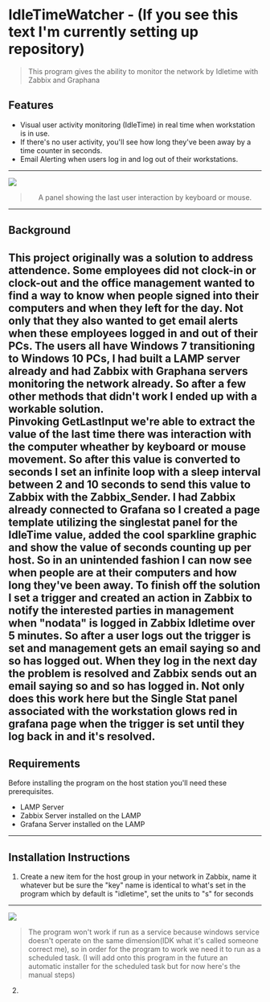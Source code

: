 # IdleTimeWatcher - (If you see this text I'm currently setting up repository)
> This program gives the ability to monitor the network by Idletime with Zabbix and Graphana
## Features
* Visual user activity monitoring (IdleTime) in real time when workstation is in use. 
* If there's no user activity, you'll see how long they've been away by a time counter in seconds.
* Email Alerting when users log in and log out of their workstations.
---
![](https://anthonypaulruiz.com/wp-content/uploads/2019/09/grafanaIdleTime3.png")
> <p align="center">A panel showing the last user interaction by keyboard or mouse.</p>
---
## Background
This project originally was a solution to address attendence. Some employees did not clock-in or clock-out and the office management wanted to find a way to know when people signed into their computers and when they left for the day. Not only that they also wanted to get email alerts when these employees logged in and out of their PCs. The users all have Windows 7 transitioning to Windows 10 PCs, I had built a LAMP server already and had Zabbix with Graphana servers monitoring the network already. So after a few other methods that didn't work I ended up with a workable solution.
<br>
Pinvoking GetLastInput we're able to extract the value of the last time there was interaction with the computer wheather by keyboard or mouse movement. So after this value is converted to seconds I set an infinite loop with a sleep interval between 2 and 10 seconds to send this value to Zabbix with the Zabbix_Sender. I had Zabbix already connected to Grafana so I created a page template utilizing the singlestat panel for the IdleTime value, added the cool sparkline graphic and show the value of seconds counting up per host. So in an unintended fashion I can now see when people are at their computers and how long they've been away. To finish off the solution I set a trigger and created an action in Zabbix to notify the interested parties in management when "nodata" is logged in Zabbix Idletime over 5 minutes. So after a user logs out the trigger is set and management gets an email saying so and so has logged out. When they log in the next day the problem is resolved and Zabbix sends out an email saying so and so has logged in. Not only does this work here but the Single Stat panel associated with the workstation glows red in grafana page when the trigger is set until they log back in and it's resolved.
---
## Requirements
Before installing the program on the host station you'll need these prerequisites.
* LAMP Server
* Zabbix Server installed on the LAMP
* Grafana Server installed on the LAMP
---
## Installation Instructions
1. Create a new item for the host group in your network in Zabbix, name it whatever but be sure the "key" name is identical to what's set in the program which by default is "idletime", set the units to "s" for seconds
---
![](https://anthonypaulruiz.com/wp-content/uploads/2019/09/zabbixDone.png")
> The program won't work if run as a service because windows service doesn't operate on the same dimension(IDK what it's called someone correct me), so in order for the program to work we need it to run as a scheduled task. (I will add onto this program in the future an automatic installer for the scheduled task but for now here's the manual steps)
2. 
